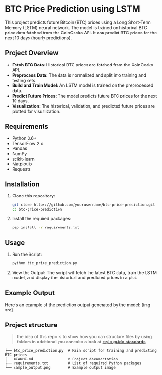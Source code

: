 # BTC Price Prediction using LSTM

This project predicts future Bitcoin (BTC) prices using a Long Short-Term Memory (LSTM) neural network. The model is trained on historical BTC price data fetched from the CoinGecko API. It can predict BTC prices for the next 10 days (hourly predictions).

## Project Overview

- **Fetch BTC Data:** Historical BTC prices are fetched from the CoinGecko API.
- **Preprocess Data:** The data is normalized and split into training and testing sets.
- **Build and Train Model:** An LSTM model is trained on the preprocessed data.
- **Predict Future Prices:** The model predicts future BTC prices for the next 10 days.
- **Visualization:** The historical, validation, and predicted future prices are plotted for visualization.

## Requirements

- Python 3.6+
- TensorFlow 2.x
- Pandas
- NumPy
- scikit-learn
- Matplotlib
- Requests

## Installation

1. Clone this repository:
   ```bash
   git clone https://github.com/yourusername/btc-price-prediction.git
   cd btc-price-prediction


2. Install the required packages:
   ```bash
   pip install -r requirements.txt


## Usage
1. Run the Script:
   ```bash
   python btc_price_prediction.py

2. View the Output:
The script will fetch the latest BTC data, train the LSTM model, and display the historical and predicted prices in a plot.


## Example Output
Here's an example of the prediction output generated by the model:
[img src]


Project structure
-----------------------------------------
> the idea of this repo is to show how you can structure files by using folders
> in additional you can take a look at [style guide standards](https://github.com/airbnb/javascript/tree/master/react)
```
├── btc_price_prediction.py  # Main script for training and predicting BTC prices
├── README.md                # Project documentation
├── requirements.txt         # List of required Python packages
└── sample_output.png        # Example output image
```



